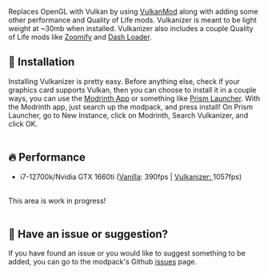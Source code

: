 Replaces OpenGL with Vulkan by using <a href="https://modrinth.com/mod/vulkanmod">VulkanMod</a> along with adding some other performance and Quality of Life mods. Vulkanizer is meant to be light weight at ~30mb when installed. Vulkanizer also includes a couple Quality of Life mods like  <a href="https://modrinth.com/mod/zoomify">Zoomify</a> and <a href="https://modrinth.com/mod/dashloader">Dash Loader</a>.

<h2>💾 Installation</h2>
Installing Vulkanizer is pretty easy. Before anything else, check if your graphics card supports Vulkan, then you can choose to install it in a couple ways, you can use the <a href="https://modrinth.com/app">Modrinth App</a> or something like <a href="https://prismlauncher.org/">Prism Launcher</a>. With the Modrinth app, just search up the modpack, and press install! On Prism Launcher, go to New Instance, click on Modrinth, Search Vulkanizer, and click OK.
<br><br>

<h2>🔥 Performance</h2> 

* i7-12700k/Nvidia GTX 1660ti (<a href="https://cdn.discordapp.com/attachments/1014249566176022590/1155582874028884100/image.png">Vanilla</a>: 390fps | <a href="https://cdn.discordapp.com/attachments/1014249566176022590/1155583721202778242/image.png">Vulkanizer: </a> 1057fps)
<br>
This area is work in progress!
<br><br>

<h2>🐛 Have an issue or suggestion?</h2>
If you have found an issue or you would like to suggest something to be added, you can go to the modpack's Github <a href="https://github.com/Kinda-Stormy/Vulkanizer/issues">issues</a> page.
